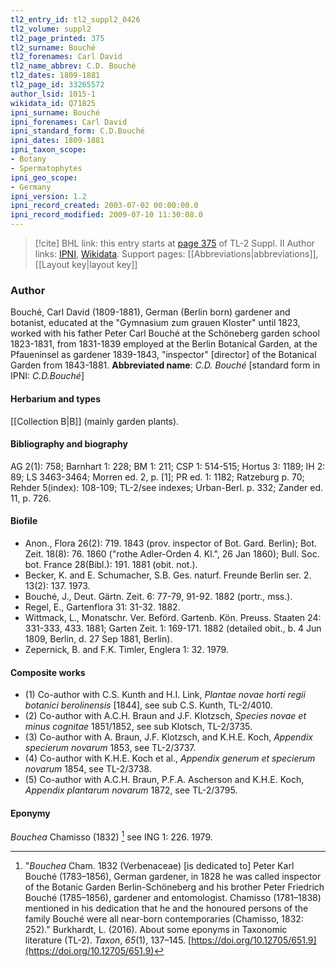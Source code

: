 ```yaml
---
tl2_entry_id: tl2_suppl2_0426
tl2_volume: suppl2
tl2_page_printed: 375
tl2_surname: Bouché
tl2_forenames: Carl David
tl2_name_abbrev: C.D. Bouché
tl2_dates: 1809-1881
tl2_page_id: 33265572
author_lsid: 1015-1
wikidata_id: Q71825
ipni_surname: Bouché
ipni_forenames: Carl David
ipni_standard_form: C.D.Bouché
ipni_dates: 1809-1881
ipni_taxon_scope: 
- Botany
- Spermatophytes
ipni_geo_scope: 
- Germany
ipni_version: 1.2
ipni_record_created: 2003-07-02 00:00:00.0
ipni_record_modified: 2009-07-10 11:30:08.0
---
```


> [!cite] BHL link: this entry starts at [page 375](https://www.biodiversitylibrary.org/page/33265572) of TL-2 Suppl. II
> Author links: [IPNI](https://www.ipni.org/a/1015-1), [Wikidata](https://www.wikidata.org/wiki/Q71825). Support pages: [[Abbreviations|abbreviations]], [[Layout key|layout key]]

### Author

Bouché, Carl David (1809-1881), German (Berlin born) gardener and botanist, educated at the "Gymnasium zum grauen Kloster" until 1823, worked with his father Peter Carl Bouché at the Schöneberg garden school 1823-1831, from 1831-1839 employed at the Berlin Botanical Garden, at the Pfaueninsel as gardener 1839-1843, "inspector" \[director\] of the Botanical Garden from 1843-1881. 
**Abbreviated name**: *C.D. Bouché* \[standard form in IPNI: *C.D.Bouché*\]

#### Herbarium and types

[[Collection B|B]] (mainly garden plants).

#### Bibliography and biography

AG 2(1): 758; Barnhart 1: 228; BM 1: 211; CSP 1: 514-515; Hortus 3: 1189; IH 2: 89; LS 3463-3464; Morren ed. 2, p. \[1\]; PR ed. 1: 1182; Ratzeburg p. 70; Rehder 5(index): 108-109; TL-2/see indexes; Urban-Berl. p. 332; Zander ed. 11, p. 726.

#### Biofile

- Anon., Flora 26(2): 719. 1843 (prov. inspector of Bot. Gard. Berlin); Bot. Zeit. 18(8): 76. 1860 ("rothe Adler-Orden 4. Kl.", 26 Jan 1860); Bull. Soc. bot. France 28(Bibl.): 191. 1881 (obit. not.).
- Becker, K. and E. Schumacher, S.B. Ges. naturf. Freunde Berlin ser. 2. 13(2): 137. 1973.
- Bouché, J., Deut. Gärtn. Zeit. 6: 77-79, 91-92. 1882 (portr., mss.).
- Regel, E., Gartenflora 31: 31-32. 1882.
- Wittmack, L., Monatschr. Ver. Beförd. Gartenb. Kön. Preuss. Staaten 24: 331-333, 433. 1881; Garten Zeit. 1: 169-171. 1882 (detailed obit., b. 4 Jun 1809, Berlin, d. 27 Sep 1881, Berlin).
- Zepernick, B. and F.K. Timler, Englera 1: 32. 1979.

#### Composite works

- (1) Co-author with C.S. Kunth and H.I. Link, *Plantae novae horti regii botanici berolinensis* \[1844\], see sub C.S. Kunth, TL-2/4010.
- (2) Co-author with A.C.H. Braun and J.F. Klotzsch, *Species novae et minus cognitae* 1851/1852, see sub Klotsch, TL-2/3735.
- (3) Co-author with A. Braun, J.F. Klotzsch, and K.H.E. Koch, *Appendix specierum novarum* 1853, see TL-2/3737.
- (4) Co-author with K.H.E. Koch et al., *Appendix generum et specierum novarum* 1854, see TL-2/3738.
- (5) Co-author with A.C.H. Braun, P.F.A. Ascherson and K.H.E. Koch, *Appendix plantarum novarum* 1872, see TL-2/3795.

#### Eponymy

*Bouchea* Chamisso (1832) [^1] see ING 1: 226. 1979.

[^1]: "*Bouchea* Cham. 1832 (Verbenaceae) \[is dedicated to\] Peter Karl Bouché (1783–1856), German gardener, in 1828 he was called inspector of the Botanic Garden Berlin-Schöneberg and his brother Peter Friedrich Bouché (1785–1856), gardener and entomologist. 
Chamisso (1781–1838) mentioned in his dedication that he and the honoured persons of the family Bouché were all near-born contemporaries (Chamisso, 1832: 252)."
Burkhardt, L. (2016). About some eponyms in Taxonomic literature (TL-2). _Taxon_, _65_(1), 137–145. [https://doi.org/10.12705/651.9](https://doi.org/10.12705/651.9)





